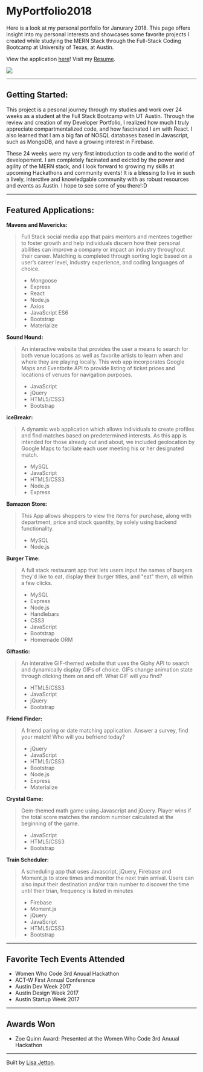 # MyPortfolio2018
Here is a look at my personal portfolio for Janurary 2018.  This page offers insight into my personal interests and showcases some favorite projects I created while studying the MERN Stack through the Full-Stack Coding Bootcamp at University of Texas, at Austin.

View the application [here](http://lisajetton.com)!
Visit my [Resume](https://docs.google.com/document/d/1RD8e9IMoYIGPVfYtu8WE7YZpzWTc36l717qQ_-YqmW8/edit?usp=sharing).

![](https://media.giphy.com/media/9dgkxA74k2WDS/giphy.gif)

- - - -
 ## Getting Started: ##
This project is a pesonal journey through my studies and work over 24 weeks as a student at the Full Stack Bootcamp with UT Austin.  Through the review and creation of my Developer Portfolio, I realized how much I truly appreciate compartmentalized code, and how fascinated I am with React.  I also learned that I am a big fan of NOSQL databases based in Javascript, such as MongoDB, and have a growing interest in Firebase.  

These 24 weeks were my very first introduction to code and to the world of developement. I am completely facinated and exicted by the power and agility of the MERN stack, and I look forward to growing my skills at upcoming Hackathons and community events! It is a blessing to  live in such a lively, interctive and knowledgable community with as robust resources and events as Austin. I hope to see some of you there!:D 
- - - -


 ## Featured Applications: ##

**Mavens and Mavericks:** 
>Full Stack social media app that pairs mentors and mentees together to foster growth and help individuals discern how their personal abilities can improve a company or impact an industry throughout their career. Matching is completed through sorting logic based on a user’s career level, industry experience, and coding languages of choice.
>- Mongoose
>- Express
>- React
>- Node.js
>- Axios
>- JavaScript ES6
>- Bootstrap
>- Materialize

**Sound Hound:**
>An interactive website that provides the user a means to search for both venue locations as well as favorite artists to learn when and where they are playing locally. This web app incorporates Google Maps and Eventbrite API to provide listing of ticket prices and locations of venues for navigation purposes.
>- JavaScript
>- jQuery
>- HTML5/CSS3
>- Bootstrap

**iceBreakr:**
>A dynamic web application which allows individuals to create profiles and find matches based on predetermined interests. As this app is intended for those already out and about, we included geolocation by Google Maps to faciliate each user meeting his or her designated match.
>- MySQL
>- JavaScript
>- HTML5/CSS3
>- Node.js
>- Express

**Bamazon Store:**
>This App allows shoppers to view the items for purchase, along with department, price and stock quantity, by solely using backend functionality.
>- MySQL
>- Node.js

**Burger Time:**
>A full stack restaurant app that lets users input the names of burgers they'd like to eat, display their burger titles, and "eat" them, all within a few clicks.
>- MySQL
>- Express
>- Node.js
>- Handlebars
>- CSS3
>- JavaScript
>- Bootstrap
>- Homemade ORM

**Giftastic:**
>An interative GIF-themed website that uses the Giphy API to search and dynamically display GIFs of choice. GIFs change animation state through clicking them on and off. What GIF will you find?
>- HTML5/CSS3
>- JavaScript
>- jQuery
>- Bootstrap

**Friend Finder:**
>A friend paring or date matching application. Answer a survey, find your match! Who will you befriend today?
>- jQuery
>- JavaScript
>- HTML5/CSS3
>- Bootstrap
>- Node.js
>- Express
>- Materialize

**Crystal Game:**
>Gem-themed math game using Javascript and jQuery. Player wins if the total score matches the random number calculated at the beginning of the game.
>- JavaScript
>- HTML5/CSS3
>- Bootstrap

**Train Scheduler:**
>A scheduling app that uses Javascript, jQuery, Firebase and Moment.js to store times and monitor the next train arrival. Users can also input their destination and/or train number to discover the time until their trian, frequency is listed in minutes
>- Firebase
>- Moment.js
>- jQuery
>- JavaScript
>- HTML5/CSS3
>- Bootstrap

- - - -
 ## Favorite Tech Events Attended ##
- Women Who Code 3rd Anuual Hackathon
- ACT-W First Annual Conference
- Austin Dev Week 2017
- Austin Design Week 2017
- Austin Startup Week 2017

- - - -
 ## Awards Won ##
 - Zoe Quinn Award: Presented at the Women Who Code 3rd Anuual Hackathon
- - - -

Built by [Lisa Jetton](https://github.com/JettTech/).
